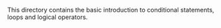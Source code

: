 This directory contains the basic introduction to conditional statements, loops and logical operators.
